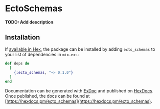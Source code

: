 # EctoSchemas

**TODO: Add description**

## Installation

If [available in Hex](https://hex.pm/docs/publish), the package can be installed
by adding `ecto_schemas` to your list of dependencies in `mix.exs`:

```elixir
def deps do
  [
    {:ecto_schemas, "~> 0.1.0"}
  ]
end
```

Documentation can be generated with [ExDoc](https://github.com/elixir-lang/ex_doc)
and published on [HexDocs](https://hexdocs.pm). Once published, the docs can
be found at [https://hexdocs.pm/ecto_schemas](https://hexdocs.pm/ecto_schemas).

